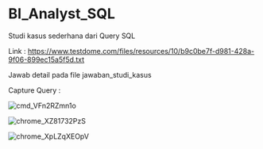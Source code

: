 # BI_Analyst_SQL
Studi kasus sederhana dari Query SQL

Link : https://www.testdome.com/files/resources/10/b9c0be7f-d981-428a-9f06-899ec15a5f5d.txt

Jawab detail pada file jawaban_studi_kasus

Capture Query :

![cmd_VFn2RZmn1o](https://user-images.githubusercontent.com/30334980/146882659-f87f8fb5-9242-4180-aa13-2066b67fb4fc.png)

![chrome_XZ81732PzS](https://user-images.githubusercontent.com/30334980/146882687-d505af7d-c4f8-4e63-8dbe-6f6347f5fcb4.png)

![chrome_XpLZqXEOpV](https://user-images.githubusercontent.com/30334980/146882705-e1330fa7-d8c4-4502-93ea-f57d2d78c3fa.png)


